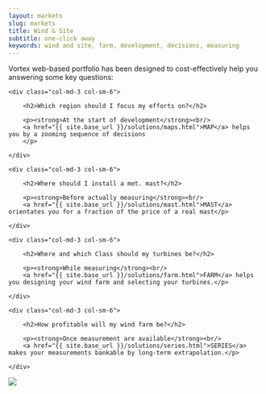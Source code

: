 ```yaml
---
layout: markets
slug: markets
title: Wind & Site
subtitle: one-click away
keywords: wind and site, farm, development, decisions, measuring
---
```


<p class="lead">Vortex web-based portfolio has been designed to cost-effectively help you answering some key questions:</p>

<div class="row">

	<div class="col-md-3 col-sm-6">

		<h2>Which region should I focus my efforts on?</h2>

		<p><strong>At the start of development</strong><br/>
		<a href="{{ site.base_url }}/solutions/maps.html">MAP</a> helps you by a zooming sequence of decisions
		</p>

	</div>

	<div class="col-md-3 col-sm-6">

		<h2>Where should I install a met. mast?</h2>

		<p><strong>Before actually measuring</strong><br/>
		<a href="{{ site.base_url }}/solutions/mast.html">MAST</a> orientates you for a fraction of the price of a real mast</p>

	</div>

	<div class="col-md-3 col-sm-6">

		<h2>Where and which Class should my turbines be?</h2>

		<p><strong>While measuring</strong><br/>
		<a href="{{ site.base_url }}/solutions/farm.html">FARM</a> helps you designing your wind farm and selecting your turbines.</p>

	</div>

	<div class="col-md-3 col-sm-6">

		<h2>How profitable will my wind farm be?</h2>

		<p><strong>Once measurement are available</strong><br/>
		<a href="{{ site.base_url }}/solutions/series.html">SERIES</a> makes your measurements bankable by long-term extrapolation.</p>

	</div>

</div>

<p class="text-center hidden-xs hidden-lg"><img src="{{ site.base_url }}/assets/img/vortex-markets-wind-farm-development.png"></p>

<div class="text-center hidden-xs hidden-sm hidden-md">
	<img id="Image-Maps_3201311160731402" src="{{ site.base_url }}/assets/img/vortex-markets-wind-farm-development.png" usemap="#Image-Maps_3201311160731402" border="0" alt="" />
	<map id="_Image-Maps_3201311160731402" name="Image-Maps_3201311160731402">
	<area shape="rect" coords="154,225,204,275" href="{{ site.base_url }}/solutions/maps.html" alt="MAPS" title="MAPS"    />
	<area shape="rect" coords="404,228,454,278" href="{{ site.base_url }}/solutions/mast.html" alt="MAST" title="MAST"    />
	<area shape="rect" coords="489,226,539,276" href="{{ site.base_url }}/solutions/farm.html" alt="FARM" title="FARM"    />
	<area shape="rect" coords="556,228,606,278" href="{{ site.base_url }}/solutions/series.html" alt="SERIES" title="SERIES"    />
	<area shape="rect" coords="813,226,863,276" href="{{ site.base_url }}/solutions/icing.html" alt="ICING" title="ICING"    />
	</map>
</div>